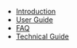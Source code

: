 * [Introduction](/)
* [User Guide](userguide.md)
* [FAQ](faq.md)
* [Technical Guide](technicalguide.md)
